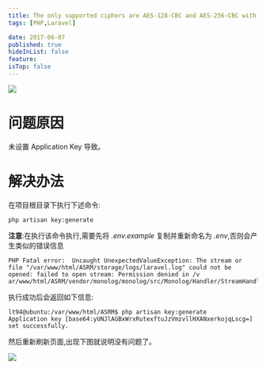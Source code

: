 ```yaml
---
title: The only supported ciphers are AES-128-CBC and AES-256-CBC with the correct key lengths
tags: [PHP,Laravel]

date: 2017-06-07
published: true
hideInList: false
feature: 
isTop: false
---
```








![](http://ww1.sinaimg.cn/large/d9e82fa4ly1fgcuwaft5lj20ul05274j.jpg)

# 问题原因

未设置 Application Key 导致。

# 解决办法

在项目根目录下执行下述命令:

```shell
php artisan key:generate
```
**注意**:在执行该命令执行,需要先将 *.env.example* 复制并重新命名为 *.env*,否则会产生类似的错误信息

```shell
PHP Fatal error:  Uncaught UnexpectedValueException: The stream or file "/var/www/html/ASRM/storage/logs/laravel.log" could not be opened: failed to open stream: Permission denied in /v
ar/www/html/ASRM/vendor/monolog/monolog/src/Monolog/Handler/StreamHandler.php:107
```

执行成功后会返回如下信息:

```shell
lt94@ubuntu:/var/www/html/ASRM$ php artisan key:generate
Application key [base64:yUNJlAGBxWrxRutexftuJzVmzvllHXANxerkojqLscg=] set successfully.
```
然后重新刷新页面,出现下图就说明没有问题了。

![](http://ww1.sinaimg.cn/large/d9e82fa4ly1fgcuwg7hrij20w50edaa7.jpg)